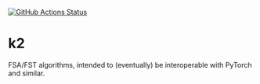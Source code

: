 
[![GitHub Actions Status](https://github.com/danpovey/k2/workflows/build/badge.svg)](https://github.com/danpovey/k2/actions)


# k2
FSA/FST algorithms, intended to (eventually) be interoperable with PyTorch and similar.
